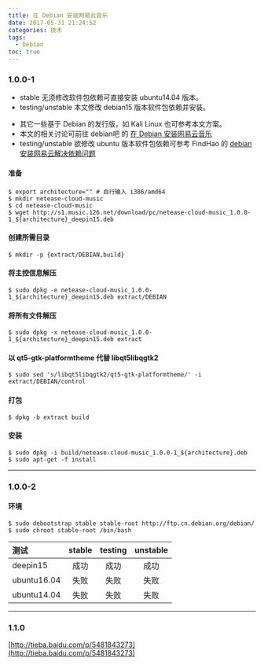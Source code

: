 ```yaml
---
title: 在 Debian 安装网易云音乐
date: 2017-05-31 21:24:52
categories: 技术
tags:
  - Debian
toc: true
---
```


### 1.0.0-1

* stable 无须修改软件包依赖可直接安装 ubuntu14.04 版本。
* testing/unstable 本文修改 debian15 版本软件包依赖并安装。
<!--more-->
* 其它一些基于 Debian 的发行版，如 Kali Linux 也可参考本文方案。
* 本文的相关讨论可前往 debian吧 的 [在 Debian 安装网易云音乐](http://tieba.baidu.com/p/5078785088)
* testing/unstable 欲修改 ubuntu 版本软件包依赖可参考 FindHao 的 [debian安装网易云解决依赖问题](https://www.findhao.net/easycoding/1875)

#### 准备
```
$ export architecture="" # 自行输入 i386/amd64
$ mkdir netease-cloud-music
$ cd netease-cloud-music
$ wget http://s1.music.126.net/download/pc/netease-cloud-music_1.0.0-1_${architecture}_deepin15.deb
```

#### 创建所需目录
```
$ mkdir -p {extract/DEBIAN,build}
```

#### 将主控信息解压
```
$ sudo dpkg -e netease-cloud-music_1.0.0-1_${architecture}_deepin15.deb extract/DEBIAN
```

#### 将所有文件解压
```
$ sudo dpkg -x netease-cloud-music_1.0.0-1_${architecture}_deepin15.deb extract
```

#### 以 qt5-gtk-platformtheme 代替 libqt5libqgtk2
```
$ sudo sed 's/libqt5libqgtk2/qt5-gtk-platformtheme/' -i extract/DEBIAN/control
```

#### 打包
```
$ dpkg -b extract build
```

#### 安装
```
$ sudo dpkg -i build/netease-cloud-music_1.0.0-1_${architecture}.deb
$ sudo apt-get -f install
```

---

### 1.0.0-2
#### 环境
```
$ sudo debootstrap stable stable-root http://ftp.cn.debian.org/debian/
$ sudo chroot stable-root /bin/bash
```

|测试        |stable   |testing  |unstable |
|:-----------|:-------:|:-------:|:-------:|
|deepin15    |成功     |成功     |成功     |
|ubuntu16.04 |失败     |失败     |失败     |
|ubuntu14.04 |失败     |失败     |失败     |

---

### 1.1.0
[http://tieba.baidu.com/p/5481843273](http://tieba.baidu.com/p/5481843273)
